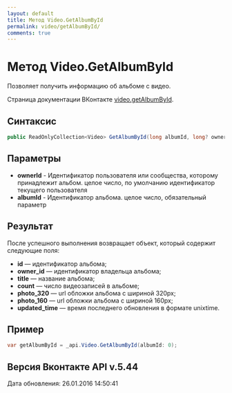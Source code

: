 ```yaml
---
layout: default
title: Метод Video.GetAlbumById
permalink: video/getAlbumById/
comments: true
---
```

# Метод Video.GetAlbumById
Позволяет получить информацию об альбоме с видео.

Страница документации ВКонтакте [video.getAlbumById](https://vk.com/dev/video.getAlbumById).

## Синтаксис
``` csharp
public ReadOnlyCollection<Video> GetAlbumById(long albumId, long? ownerId = null)
```

## Параметры
+ **ownerId** - Идентификатор пользователя или сообщества, которому принадлежит альбом. целое число, по умолчанию идентификатор текущего пользователя
+ **albumId** - Идентификатор альбома. целое число, обязательный параметр

## Результат
После успешного выполнения возвращает объект, который содержит следующие поля: 

+ **id** — идентификатор альбома; 
+ **owner_id** — идентификатор владельца альбома; 
+ **title** — название альбома; 
+ **count** — число видеозаписей в альбоме; 
+ **photo_320** — url обложки альбома с шириной 320px; 
+ **photo_160** — url обложки альбома с шириной 160px; 
+ **updated_time** — время последнего обновления в формате unixtime.

## Пример
``` csharp
var getAlbumById = _api.Video.GetAlbumById(albumId: 0);
```

## Версия Вконтакте API v.5.44
Дата обновления: 26.01.2016 14:50:41
